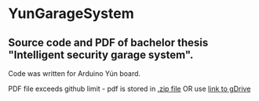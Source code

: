 # YunGarageSystem
## Source code and PDF of bachelor thesis "Intelligent security garage system".
   Code was written for Arduino Yún board.

PDF file exceeds github limit - pdf is stored in [.zip file](BP_Váňa_Miroslav_2018.zip) OR use [link to gDrive](https://drive.google.com/file/d/1MhRStoTIXQSAWOIX8HGCgkS5lCDKeLVJ/view?usp=sharing)
